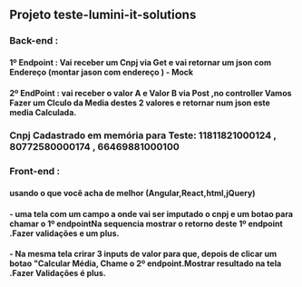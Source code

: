 ##  Projeto teste-lumini-it-solutions

### Back-end : 
#### 1º Endpoint : Vai receber um Cnpj via Get e vai retornar um json com Endereço (montar jason com endereço ) - Mock

#### 2º EndPoint : vai receber o valor A e Valor B via Post ,no controller Vamos Fazer um Clculo da Media destes 2 valores e retornar num json este media Calculada.

### Cnpj Cadastrado em memória para Teste: 11811821000124 , 80772580000174 , 66469881000100

### Front-end : 
#### usando  o que  você acha de melhor (Angular,React,html,jQuery)

#### - uma tela  com um campo a onde vai ser imputado o cnpj  e um botao para chamar o 1º endpointNa sequencia mostrar o retorno deste 1º endpoint .Fazer validações e um plus.

#### - Na mesma tela crirar 3 inputs  de valor para que, depois de clicar um botao "Calcular Média, Chame  o 2º endpoint.Mostrar resultado na tela .Fazer Validações é plus.

